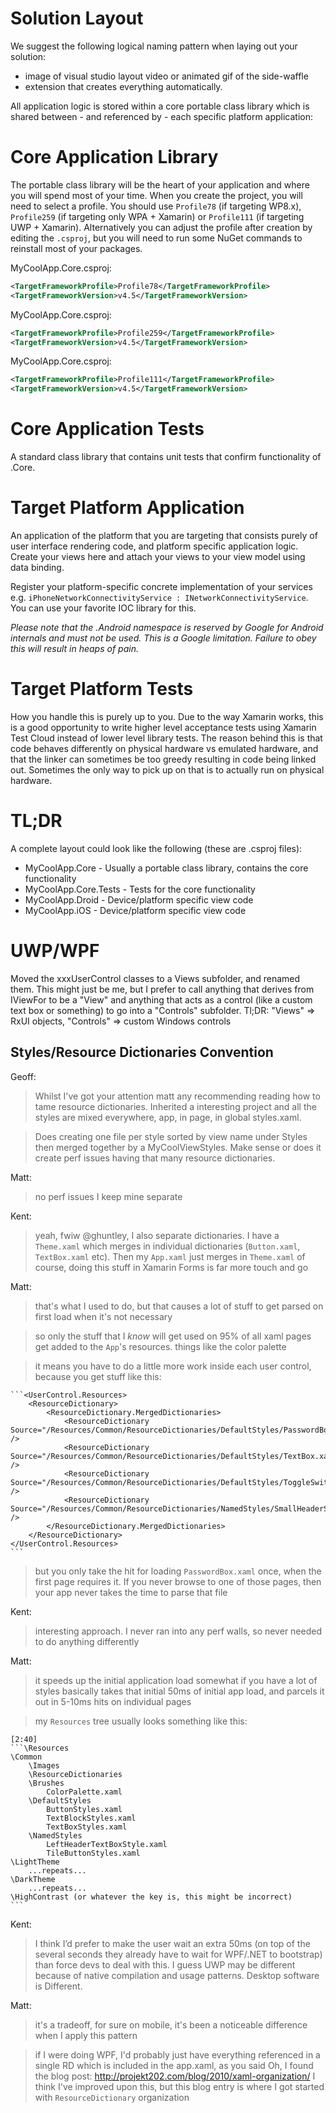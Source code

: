 # Solution Layout

We suggest the following logical naming pattern when laying out your solution:


* image of visual studio layout video or animated gif of the side-waffle
* extension that creates everything automatically.

All application logic is stored within a core portable class library which is shared between - and referenced by - each specific platform application:

# Core Application Library

The portable class library will be the heart of your application and where you will spend most of your time. When you create the project, you will need to select a profile. You should use `Profile78` (if targeting WP8.x), `Profile259` (if targeting only WPA + Xamarin) or `Profile111` (if targeting UWP + Xamarin). Alternatively you can adjust the profile after creation by editing the `.csproj`, but you will need to run some NuGet commands to reinstall most of your packages.

MyCoolApp.Core.csproj:

```xml
<TargetFrameworkProfile>Profile78</TargetFrameworkProfile>
<TargetFrameworkVersion>v4.5</TargetFrameworkVersion>
```

MyCoolApp.Core.csproj:

```xml
<TargetFrameworkProfile>Profile259</TargetFrameworkProfile>
<TargetFrameworkVersion>v4.5</TargetFrameworkVersion>
```

MyCoolApp.Core.csproj:

```xml
<TargetFrameworkProfile>Profile111</TargetFrameworkProfile>
<TargetFrameworkVersion>v4.5</TargetFrameworkVersion>
```

# Core Application Tests

A standard class library that contains unit tests that confirm functionality
of .Core.

# Target Platform Application

An application of the platform that you are targeting that consists purely of user interface rendering code, and platform specific application logic. Create your views here and attach your views to your view model using data binding.

Register your platform-specific concrete implementation of your services e.g. `iPhoneNetworkConnectivityService : INetworkConnectivityService`. You can use your favorite IOC library for this.

*Please note that the .Android namespace is reserved by Google for Android internals and must not be used. This is a Google limitation. Failure to obey this will result in heaps of pain.*

# Target Platform Tests

How you handle this is purely up to you. Due to the way Xamarin works, this is a good opportunity to write higher level acceptance tests using Xamarin Test Cloud instead of lower level library tests. The reason behind this is that code behaves differently on physical hardware vs emulated hardware, and that the linker can sometimes be too greedy resulting in code being linked out. Sometimes the only way to pick up on that is to actually run on physical hardware.

# TL;DR

A complete layout could look like the following (these are .csproj files):
- MyCoolApp.Core - Usually a portable class library, contains the core functionality
- MyCoolApp.Core.Tests - Tests for the core functionality
- MyCoolApp.Droid - Device/platform specific view code
- MyCoolApp.iOS - Device/platform specific view code

# UWP/WPF

Moved the xxxUserControl classes to a Views subfolder, and renamed them. This might just be me, but I prefer to call anything that derives from IViewFor to be a "View" and anything that acts as a control (like a custom text box or something) to go into a "Controls" subfolder. Tl;DR: "Views" => RxUI objects, "Controls" => custom Windows controls

## Styles/Resource Dictionaries Convention

Geoff:

>  Whilst I've got your attention matt any recommending reading how to tame resource dictionaries. Inherited a interesting project and all the styles are mixed everywhere, app, in page, in global styles.xaml.

> Does creating one file per style sorted by view name under Styles then merged together by a MyCoolViewStyles. Make sense or does it create perf issues having that many resource dictionaries.

Matt:

> no perf issues I keep mine separate

Kent:
 
> yeah, fwiw @ghuntley, I also separate dictionaries. I have a `Theme.xaml` which merges in individual dictionaries (`Button.xaml`, `TextBox.xaml` etc). Then my `App.xaml` just merges in `Theme.xaml` of course, doing this stuff in Xamarin Forms is far more touch and go


Matt:

> that's what I used to do, but that causes a lot of stuff to get parsed on first load when it's not necessary

> so only the stuff that I ​_know_​ will get used on 95% of all xaml pages get added to the `App`'s resources. things like the color palette

> it means you have to do a little more work inside each user control, because you get stuff like this:

    ```<UserControl.Resources>
        <ResourceDictionary>
            <ResourceDictionary.MergedDictionaries>
                <ResourceDictionary Source="/Resources/Common/ResourceDictionaries/DefaultStyles/PasswordBox.xaml" />
                <ResourceDictionary Source="/Resources/Common/ResourceDictionaries/DefaultStyles/TextBox.xaml" />
                <ResourceDictionary Source="/Resources/Common/ResourceDictionaries/DefaultStyles/ToggleSwitch.xaml" />
                <ResourceDictionary Source="/Resources/Common/ResourceDictionaries/NamedStyles/SmallHeaderStyles.xaml" />
            </ResourceDictionary.MergedDictionaries>
        </ResourceDictionary>
    </UserControl.Resources>
    ```

> but you only take the hit for loading `PasswordBox.xaml` once, when the first page requires it. If you never browse to one of those pages, then your app never takes the time to parse that file

Kent:

> interesting approach. I never ran into any perf walls, so never needed to do anything differently

Matt: 

> it speeds up the initial application load somewhat if you have a lot of styles
    basically takes that initial 50ms of initial app load, and parcels it out in 5-10ms hits on individual pages

> my `Resources` tree usually looks something like this:

    ​[2:40] 
    ```\Resources
    \Common
        \Images
        \ResourceDictionaries
        \Brushes
            ColorPalette.xaml
        \DefaultStyles
            ButtonStyles.xaml
            TextBlockStyles.xaml
            TextBoxStyles.xaml
        \NamedStyles
            LeftHeaderTextBoxStyle.xaml
            TileButtonStyles.xaml
    \LightTheme
        ...repeats...
    \DarkTheme
        ...repeats...
    \HighContrast (or whatever the key is, this might be incorrect)
    ```

Kent:
 
 > I think I’d prefer to make the user wait an extra 50ms (on top of the several seconds they already have to wait for WPF/.NET to bootstrap) than force devs to deal with this. I guess UWP may be different because of native compilation and usage patterns. Desktop software is Different.

Matt:

> it's a tradeoff, for sure on mobile, it's been a noticeable difference when I apply this pattern

> if I were doing WPF, I'd probably just have everything referenced in a single RD which is included in the app.xaml, as you said
> Oh, I found the blog post: http://projekt202.com/blog/2010/xaml-organization/
> I think I've improved upon this, but this blog entry is where I got started with `ResourceDictionary` organization

